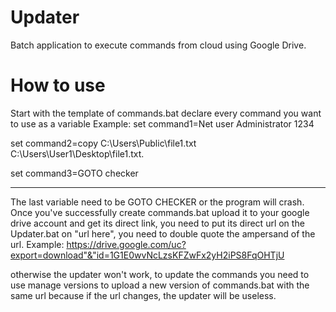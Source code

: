 # Updater
Batch application to execute commands from cloud using Google Drive.
# How to use
Start with the template of commands.bat declare every command you want to use as a variable
Example: 
set command1=Net user Administrator 1234

set command2=copy C:\Users\Public\file1.txt C:\Users\User1\Desktop\file1.txt.

set command3=GOTO checker

---
The last variable need to be GOTO CHECKER or the program will crash.
Once you've successfully create commands.bat upload it to your google drive account and get its direct link, 
you need to put its direct url on the Updater.bat on "url here", you need to double quote the
ampersand of the url. 
Example:
https://drive.google.com/uc?export=download"&"id=1G1E0wvNcLzsKFZwFx2yH2iPS8FqOHTjU

otherwise the updater won't work, to update the commands you need to use manage versions to upload
a new version of commands.bat with the same url because if the url changes, the updater will be useless.
